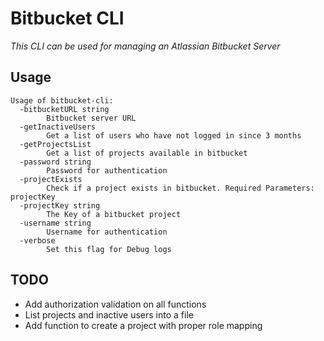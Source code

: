 # Bitbucket CLI

_This CLI can be used for managing an Atlassian Bitbucket Server_

## Usage

```console
Usage of bitbucket-cli:
  -bitbucketURL string
        Bitbucket server URL
  -getInactiveUsers
        Get a list of users who have not logged in since 3 months
  -getProjectsList
        Get a list of projects available in bitbucket
  -password string
        Password for authentication
  -projectExists
        Check if a project exists in bitbucket. Required Parameters: projectKey
  -projectKey string
        The Key of a bitbucket project
  -username string
        Username for authentication
  -verbose
        Set this flag for Debug logs
```

## TODO

* Add authorization validation on all functions
* List projects and inactive users into a file
* Add function to create a project with proper role mapping